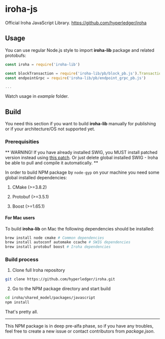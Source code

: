 # iroha-js

Official Iroha JavaScript Library. https://github.com/hyperledger/iroha

## Usage

You can use regular Node.js style to import **iroha-lib** package and related protobufs:

```javascript
const iroha = require('iroha-lib')

const blockTransaction = require('iroha-lib/pb/block_pb.js').Transaction
const endpointGrpc = require('iroha-lib/pb/endpoint_grpc_pb.js')

...

```

Watch usage in *example* folder.

## Build

You need this section if you want to build **iroha-lib** manually for publishing or if your architecture/OS not supported yet.

### Prerequisities

**
WARNING!
If you have already installed SWIG, you MUST install patched version instead using [this patch](https://github.com/swig/swig/pull/968.patch).
Or just delete global installed SWIG - Iroha be able to pull and compile it automatically.
**

In order to build NPM package by `node-gyp` on your machine you need some global installed dependencies: 

1. CMake (>=3.8.2)

2. Protobuf (>=3.5.1)

3. Boost (>=1.65.1)

#### For Mac users

To build **iroha-lib** on Mac the following dependencies should be installed:

```sh
brew install node cmake # Common dependencies
brew install autoconf automake ccache # SWIG dependencies
brew install protobuf boost # Iroha dependencies
```

### Build process

1. Clone full Iroha repository

```sh
git clone https://github.com/hyperledger/iroha.git

```

2. Go to the NPM package directory and start build

```sh
cd iroha/shared_model/packages/javascript
npm install
```

That's pretty all.

---


This NPM package is in deep pre-alfa phase, so if you have any troubles, feel free to create a new issue or contact contributors from *package.json*.
